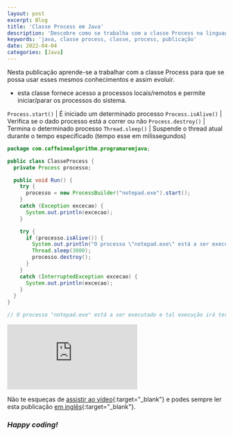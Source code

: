 ```yaml
---
layout: post
excerpt: Blog
title: 'Classe Process em Java'
description: 'Descobre como se trabalha com a classe Process na linguagem de programação Java. Obtém respostas às tuas dúvidas com a teoria e os exemplos apresentados.'
keywords: 'java, classe process, classe, process, publicação'
date: 2022-04-04
categories: [Java]
---
```


Nesta publicação aprende-se a trabalhar com a classe Process para que se possa usar esses mesmos conhecimentos e assim evoluir.

- esta classe fornece acesso a processos locais/remotos e permite iniciar/parar os processos do sistema.

`Process.start()` | É iniciado um determinado processo
`Process.isAlive()` | Verifica se o dado processo está a correr ou não
`Process.destroy()` | Termina o determinado processo
`Thread.sleep()` | Suspende o thread atual durante o tempo especificado (tempo esse em milissegundos)

```java
package com.caffeinealgorithm.programaremjava;

public class ClasseProcess {
  private Process processo;

  public void Run() {
    try {
      processo = new ProcessBuilder("notepad.exe").start();
    }
    catch (Exception excecao) {
      System.out.println(excecao);
    }

    try {
      if (processo.isAlive()) {
        System.out.println("O processo \"notepad.exe\" está a ser executado e tal execução irá terminar em cerca de três segundos.");
        Thread.sleep(3000);
        processo.destroy();
      }
    }
    catch (InterruptedException excecao) {
      System.out.println(excecao);
    }
  }
}

// O processo "notepad.exe" está a ser executado e tal execução irá terminar em cerca de três segundos.
```

<div class="video-container">
  <iframe src="https://www.youtube.com/embed/rd4_ShKKqAo" frameborder="0" allowfullscreen></iframe>
</div>

Não te esqueças de [assistir ao vídeo](https://youtu.be/rd4_ShKKqAo){:target="\_blank"} e podes sempre ler esta publicação [em inglês](https://nelsonsilvadev.com/blog/20220404/process-class-in-java/){:target="\_blank"}.

### _Happy coding!_
